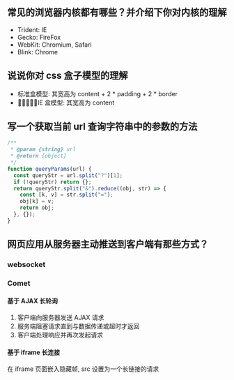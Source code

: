 ## 常见的浏览器内核都有哪些？并介绍下你对内核的理解

- Trident: IE
- Gecko: FireFox
- WebKit: Chromium, Safari
- Blink: Chrome

## 说说你对 css 盒子模型的理解

- 标准盒模型: 其宽高为 content + 2 \* padding + 2 \* border
- IE 盒模型: 其宽高为 content

## 写一个获取当前 url 查询字符串中的参数的方法

```javascript
/**
 * @param {string} url
 * @return {object}
 */
function queryParams(url) {
  const queryStr = url.split("?")[1];
  if (!queryStr) return {};
  return queryStr.split("&").reduce((obj, str) => {
    const [k, v] = str.split("=");
    obj[k] = v;
    return obj;
  }, {});
}
```

## 网页应用从服务器主动推送到客户端有那些方式？

### websocket

### Comet

#### 基于 AJAX 长轮询

1. 客户端向服务器发送 AJAX 请求
2. 服务端阻塞请求直到与数据传递或超时才返回
3. 客户端处理响应并再次发起请求

#### 基于 iframe 长连接

在 iframe 页面嵌入隐藏帧, src 设置为一个长链接的请求
